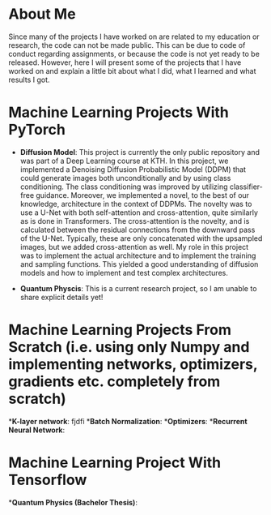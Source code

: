 # About Me
Since many of the projects I have worked on are related to my education or research, the code can not be made public. This can be due to code of conduct regarding assignments, or because the code is not yet ready to be released. However, here I will present some of the projects that I have worked on and explain a little bit about what I did, what I learned and what results I got.

# Machine Learning Projects With PyTorch
* __Diffusion Model__: This project is currently the only public repository and was part of a Deep Learning course at KTH. In this project, we implemented a Denoising Diffusion Probabilistic Model (DDPM) that could generate images both unconditionally and by using class conditioning. The class conditioning was improved by utilizing classifier-free guidance. Moreover, we implemented a novel, to the best of our knowledge, architecture in the context of DDPMs. The novelty was to use a U-Net with both self-attention and cross-attention, quite similarly as is done in Transformers. The cross-attention is the novelty, and is calculated between the residual connections from the downward pass of the U-Net. Typically, these are only concatenated with the upsampled images, but we added cross-attention as well. My role in this project was to implement the actual architecture and to implement the training and sampling functions. This yielded a good understanding of diffusion models and how to implement and test complex architectures.

* __Quantum Physcis__: This is a current research project, so I am unable to share explicit details yet!

# Machine Learning Projects From Scratch (i.e. using only Numpy and implementing networks, optimizers, gradients etc. completely from scratch)
*__K-layer network__: fjdfi
*__Batch Normalization__:
*__Optimizers__:
*__Recurrent Neural Network__:

# Machine Learning Project With Tensorflow
*__Quantum Physics (Bachelor Thesis)__:
